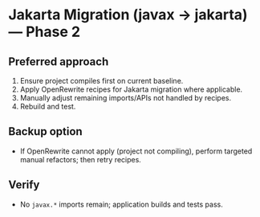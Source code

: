 # Jakarta Migration (javax → jakarta) — Phase 2

## Preferred approach
1. Ensure project compiles first on current baseline.
2. Apply OpenRewrite recipes for Jakarta migration where applicable.
3. Manually adjust remaining imports/APIs not handled by recipes.
4. Rebuild and test.

## Backup option
- If OpenRewrite cannot apply (project not compiling), perform targeted manual refactors; then retry recipes.

## Verify
- No `javax.*` imports remain; application builds and tests pass.
